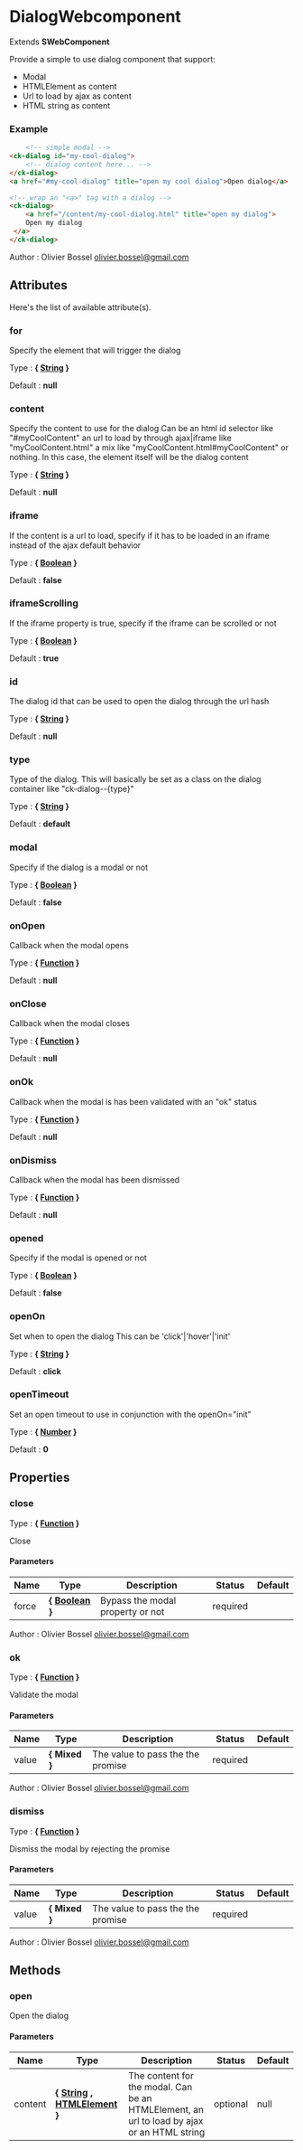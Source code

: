 # DialogWebcomponent

Extends **SWebComponent**

Provide a simple to use dialog component that support:
- Modal
- HTMLElement as content
- Url to load by ajax as content
- HTML string as content


### Example
```html
	<!-- simple modal -->
<ck-dialog id="my-cool-dialog">
	<!-- dialog content here... -->
</ck-dialog>
<a href="#my-cool-dialog" title="open my cool dialog">Open dialog</a>

<!-- wrap an "<a>" tag with a dialog -->
<ck-dialog>
	<a href="/content/my-cool-dialog.html" title="open my dialog">
 	Open my dialog
 </a>
</ck-dialog>
```
Author : Olivier Bossel [olivier.bossel@gmail.com](mailto:olivier.bossel@gmail.com)




## Attributes

Here's the list of available attribute(s).

### for

Specify the element that will trigger the dialog

Type : **{ [String](https://developer.mozilla.org/fr/docs/Web/JavaScript/Reference/Objets_globaux/String) }**

Default : **null**


### content

Specify the content to use for the dialog
Can be an html id selector like "#myCoolContent"
an url to load by through ajax|iframe like "myCoolContent.html"
a mix like "myCoolContent.html#myCoolContent"
or nothing. In this case, the element itself will be the dialog content

Type : **{ [String](https://developer.mozilla.org/fr/docs/Web/JavaScript/Reference/Objets_globaux/String) }**

Default : **null**


### iframe

If the content is a url to load, specify if it has to be loaded in an iframe instead of the
ajax default behavior

Type : **{ [Boolean](https://developer.mozilla.org/fr/docs/Web/JavaScript/Reference/Objets_globaux/Boolean) }**

Default : **false**


### iframeScrolling

If the iframe property is true, specify if the iframe can be scrolled or not

Type : **{ [Boolean](https://developer.mozilla.org/fr/docs/Web/JavaScript/Reference/Objets_globaux/Boolean) }**

Default : **true**


### id

The dialog id that can be used to open the dialog through the url hash

Type : **{ [String](https://developer.mozilla.org/fr/docs/Web/JavaScript/Reference/Objets_globaux/String) }**

Default : **null**


### type

Type of the dialog. This will basically be set as a class on the dialog container like "ck-dialog--{type}"

Type : **{ [String](https://developer.mozilla.org/fr/docs/Web/JavaScript/Reference/Objets_globaux/String) }**

Default : **default**


### modal

Specify if the dialog is a modal or not

Type : **{ [Boolean](https://developer.mozilla.org/fr/docs/Web/JavaScript/Reference/Objets_globaux/Boolean) }**

Default : **false**


### onOpen

Callback when the modal opens

Type : **{ [Function](https://developer.mozilla.org/fr/docs/Web/JavaScript/Reference/Objets_globaux/Function) }**

Default : **null**


### onClose

Callback when the modal closes

Type : **{ [Function](https://developer.mozilla.org/fr/docs/Web/JavaScript/Reference/Objets_globaux/Function) }**

Default : **null**


### onOk

Callback when the modal is has been validated with an "ok" status

Type : **{ [Function](https://developer.mozilla.org/fr/docs/Web/JavaScript/Reference/Objets_globaux/Function) }**

Default : **null**


### onDismiss

Callback when the modal has been dismissed

Type : **{ [Function](https://developer.mozilla.org/fr/docs/Web/JavaScript/Reference/Objets_globaux/Function) }**

Default : **null**


### opened

Specify if the modal is opened or not

Type : **{ [Boolean](https://developer.mozilla.org/fr/docs/Web/JavaScript/Reference/Objets_globaux/Boolean) }**

Default : **false**


### openOn

Set when to open the dialog
This can be 'click'|'hover'|'init'

Type : **{ [String](https://developer.mozilla.org/fr/docs/Web/JavaScript/Reference/Objets_globaux/String) }**

Default : **click**


### openTimeout

Set an open timeout to use in conjunction with the openOn="init"

Type : **{ [Number](https://developer.mozilla.org/fr/docs/Web/JavaScript/Reference/Objets_globaux/Number) }**

Default : **0**



## Properties


### close

<!-- @namespace: dialog-webcomponent.close -->

Type : **{ [Function](https://developer.mozilla.org/fr/docs/Web/JavaScript/Reference/Objets_globaux/Function) }**


Close



#### Parameters
Name  |  Type  |  Description  |  Status  |  Default
------------  |  ------------  |  ------------  |  ------------  |  ------------
force  |  **{ [Boolean](https://developer.mozilla.org/fr/docs/Web/JavaScript/Reference/Objets_globaux/Boolean) }**  |  Bypass the modal property or not  |  required  |

Author : Olivier Bossel [olivier.bossel@gmail.com](mailto:olivier.bossel@gmail.com)


### ok

<!-- @namespace: dialog-webcomponent.ok -->

Type : **{ [Function](https://developer.mozilla.org/fr/docs/Web/JavaScript/Reference/Objets_globaux/Function) }**


Validate the modal



#### Parameters
Name  |  Type  |  Description  |  Status  |  Default
------------  |  ------------  |  ------------  |  ------------  |  ------------
value  |  **{ Mixed }**  |  The value to pass the the promise  |  required  |

Author : Olivier Bossel [olivier.bossel@gmail.com](mailto:olivier.bossel@gmail.com)


### dismiss

<!-- @namespace: dialog-webcomponent.dismiss -->

Type : **{ [Function](https://developer.mozilla.org/fr/docs/Web/JavaScript/Reference/Objets_globaux/Function) }**


Dismiss the modal by rejecting the promise



#### Parameters
Name  |  Type  |  Description  |  Status  |  Default
------------  |  ------------  |  ------------  |  ------------  |  ------------
value  |  **{ Mixed }**  |  The value to pass the the promise  |  required  |

Author : Olivier Bossel [olivier.bossel@gmail.com](mailto:olivier.bossel@gmail.com)


## Methods


### open

Open the dialog


#### Parameters
Name  |  Type  |  Description  |  Status  |  Default
------------  |  ------------  |  ------------  |  ------------  |  ------------
content  |  **{ [String](https://developer.mozilla.org/fr/docs/Web/JavaScript/Reference/Objets_globaux/String) , [HTMLElement](https://developer.mozilla.org/fr/docs/Web/API/HTMLElement) }**  |  The content for the modal. Can be an HTMLElement, an url to load by ajax or an HTML string  |  optional  |  null